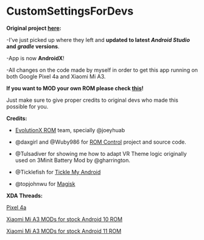 # CustomSettingsForDevs

**Original project [here](https://forum.xda-developers.com/t/app-code-project-5-0-rom-control-app-for-devs.3146567/):**


-I've just picked up where they left and **updated to latest _Android Studio_ and _gradle_ versions**.

-App is now **AndroidX**!

-All changes on the code made by myself in order to get this app running on both Google Pixel 4a and Xiaomi Mi A3.



**If you want to MOD your own ROM please check [this](https://github.com/ElTifo/CustomSettingsForDevs/tree/Pixel4a/app/src/mods)!**


Just make sure to give proper credits to original devs who made this possible for you.



**Credits:**


- [EvolutionX ROM](https://github.com/Evolution-X) team, specially @joeyhuab

- @daxgirl and @Wuby986 for [ROM Control](https://forum.xda-developers.com/t/app-code-project-5-0-rom-control-app-for-devs.3146567/) project and source code.

- @Tulsadiver for showing me how to adapt VR Theme logic originally used on 3Minit Battery Mod by @gharrington.

- @Ticklefish for [Tickle My Android](https://forum.xda-developers.com/t/tool-tickle-my-android-decompile-recompile-with-ease.1633333/)

- @topjohnwu for [Magisk](https://forum.xda-developers.com/t/magisk-the-magic-mask-for-android.3473445/)



**XDA Threads:**


[Pixel 4a](https://forum.xda-developers.com/t/addon-features-for-pixel-4-devices-and-exclusive-features-for-pixel-4a.4215069/)


[Xiaomi Mi A3 MODs for stock Android 10 ROM](https://forum.xda-developers.com/t/mod-app-root-magisk-mia3-mods-for-stock-android-10-rom.4193461/)


[Xiaomi Mi A3 MODs for stock Android 11 ROM](https://forum.xda-developers.com/t/theme-root-magisk-android-11-pixel-theme-for-aosp-roms-and-mods-for-stock-rom.4181849/)
